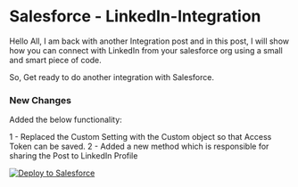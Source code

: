 # Salesforce - LinkedIn-Integration
Hello All, I am back with another Integration post and in this post, I will show how you can connect with LinkedIn from your salesforce org using a small and smart piece of code.

So, Get ready to do another integration with Salesforce.

### New Changes 
Added the below functionality:

1 - Replaced the Custom Setting with the Custom object so that Access Token can be saved.
2 - Added a new method which is responsible for sharing the Post to LinkedIn Profile

<a href="https://githubsfdeploy.herokuapp.com">
  <img alt="Deploy to Salesforce"
       src="https://raw.githubusercontent.com/afawcett/githubsfdeploy/master/deploy.png">
</a>
